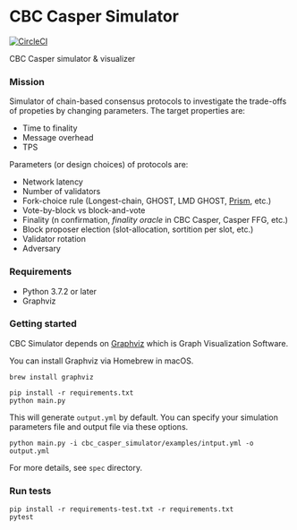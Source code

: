 # CBC Casper Simulator

[![CircleCI](https://circleci.com/gh/LayerXcom/cbc-casper-simulator.svg?style=svg)](https://circleci.com/gh/LayerXcom/cbc-casper-simulator)

CBC Casper simulator & visualizer

### Mission
Simulator of chain-based consensus protocols to investigate the trade-offs of propeties by changing parameters. 
The target properties are:
- Time to finality
- Message overhead
- TPS

Parameters (or design choices) of protocols are:
- Network latency
- Number of validators
- Fork-choice rule (Longest-chain, GHOST, LMD GHOST, [Prism](https://arxiv.org/pdf/1810.08092.pdf), etc.)
- Vote-by-block vs block-and-vote
- Finality (n confirmation, *finality oracle* in CBC Casper, Casper FFG, etc.)
- Block proposer election (slot-allocation, sortition per slot, etc.)
- Validator rotation
- Adversary


### Requirements
* Python 3.7.2 or later
* Graphviz

### Getting started

CBC Simulator depends on [Graphviz](https://www.graphviz.org/) which is Graph Visualization Software.

You can install Graphviz via Homebrew in macOS.

```
brew install graphviz
```

```
pip install -r requirements.txt
python main.py
```

This will generate `output.yml` by default.
You can specify your simulation parameters file and output file via these options.

```
python main.py -i cbc_casper_simulator/examples/intput.yml -o output.yml
```

For more details, see `spec` directory.

### Run tests

```
pip install -r requirements-test.txt -r requirements.txt
pytest
```

